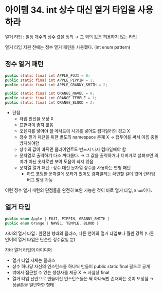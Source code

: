 # 아이템 34. int 상수 대신 열거 타입을 사용하라

열거 타입 : 일정 개수의 상수 값을 정의 → 그 외의 값은 허용하지 않는 타입

열거 타입 지원 전에는 정수 열거 패턴을 사용했다. (int enum pattern)

## 정수 열거 패턴

```java
public static final int APPLE_FUJI = 0;
public static final int APPLE_PIPPIN = 1;
public static final int APPLE_GRANNY_SMITH = 2;

public static final int ORANGE_NAVEL = 0;
public static final int ORANGE_TEMPLE = 1;
public static final int ORANGE_BLOOD = 2;
```

- 단점
  - 타입 안전을 보장 X
  - 표현력이 좋지 않음
  - 오렌지를 넣어야 할 메서드에 사과를 넣어도 컴파일러의 경고 X
  - 정수 열거 패턴을 위한 별도의 namespace 존재 X → 접두어를 써서 이름 충돌 방지해야함
  - 상수의 값이 바뀌면 클라이언트도 반드시 다시 컴파일해야 함
  - 문자열로 출력하기 다소 까다롭다. → 그 값을 출력하거나 디버거로 살펴보면 의미가 아닌 숫자로만 보여 도움이 되지 않음
  - 문자열 열거 패턴 : 정수 대신 문자열 상수를 사용하는 변형 패턴
    - 하드 코딩한 문자열에 오타가 있어도 컴파일러는 확인할 길이 없어 런타임 버그 발생 가능

이런 정수 열거 패턴의 단점들을 완전히 보완 가능한 것이 바로 열거 타입, `Enum`이다.

## 열거 타입

```java
public enum Apple { FUJI, PIPPIN, GRANNY_SMITH }
public enum Orange { NAVEL, TEMPLE, BLOOD }
```

자바의 열거 타입 : 완전한 형태의 클라스, 다른 언어의 열거 타입보다 훨씬 강력 (다른 언어의 열거 타입은 단순한 정수값일 뿐)

자바 열거 타입의 아이디어

- 열거 타입 자체는 클래스
- 상수 하나당 자신의 인스턴스를 하나씩 만들어 public static final 필드로 공개
- 밖에서 접근할 수 있는 생성사를 제공 X → 사실상 final
- 열거 타입 선언으로 만들어진 인스턴스들은 딱 하나씩만 존재하는 것이 보장됨 → 싱글톤을 일반화한 형태
